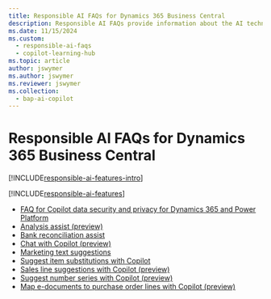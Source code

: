```yaml
---
title: Responsible AI FAQs for Dynamics 365 Business Central
description: Responsible AI FAQs provide information about the AI technology used in  Business Central, along with key considerations and details about how the AI is used, how it was tested and evaluated, and any specific limitations.
ms.date: 11/15/2024
ms.custom: 
  - responsible-ai-faqs
  - copilot-learning-hub
ms.topic: article
author: jswymer
ms.author: jswymer
ms.reviewer: jswymer
ms.collection:
  - bap-ai-copilot
---
```


# Responsible AI FAQs for Dynamics 365 Business Central

[!INCLUDE[responsible-ai-features-intro](includes/responsible-ai-intro.md)]

[!INCLUDE[responsible-ai-features](includes/responsible-ai-features.md)]

- [FAQ for Copilot data security and privacy for Dynamics 365 and Power Platform](/dynamics365/faqs-copilot-data-security-privacy?toc=/dynamics365/business-central/toc.json)
- [Analysis assist (preview)](faqs-analysis-assist.md)
- [Bank reconciliation assist](faqs-bank-reconciliation.md)
- [Chat with Copilot (preview)](faqs-chat-with-copilot.md)
- [Marketing text suggestions](faqs-marketing-text.md)
- [Suggest item substitutions with Copilot](faq-suggest-item-substitutions-with-copilot.md)
- [Sales line suggestions with Copilot (preview)](faq-sales-suggest-sales-lines-with-copilot.md)
- [Suggest number series with Copilot (preview)](faq-suggest-number-series-with-copilot.md)
- [Map e-documents to purchase order lines with Copilot (preview)](map-edocuments-with-copilot.md)
